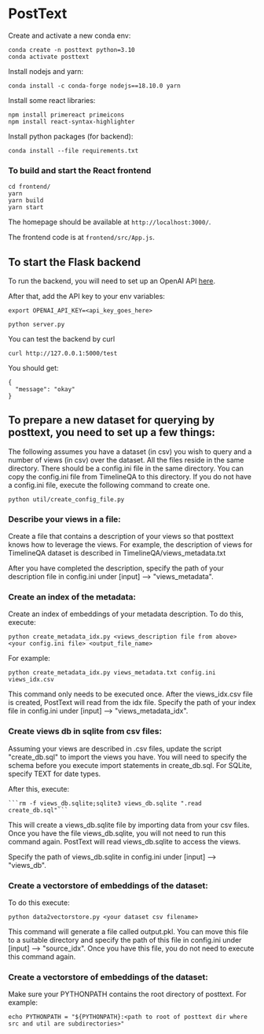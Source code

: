 # PostText

Create and activate a new conda env:
```
conda create -n posttext python=3.10
conda activate posttext
```

Install nodejs and yarn:
```
conda install -c conda-forge nodejs==18.10.0 yarn
```

Install some react libraries:
```
npm install primereact primeicons
npm install react-syntax-highlighter
```

Install python packages (for backend):
```
conda install --file requirements.txt
```

### To build and start the React frontend

```
cd frontend/
yarn
yarn build
yarn start
```

The homepage should be available at `http://localhost:3000/`. 

The frontend code is at `frontend/src/App.js`.

## To start the Flask backend

To run the backend, you will need to set up an OpenAI API [here](https://openai.com/api/).

After that, add the API key to your env variables:

```
export OPENAI_API_KEY=<api_key_goes_here>
```

```
python server.py
```

You can test the backend by curl
```
curl http://127.0.0.1:5000/test
```

You should get:
```
{
  "message": "okay"
}
```

## To prepare a new dataset for querying by posttext, you need to set up a few things:

The following assumes you have a dataset (in csv) you wish to query and a number of views (in csv) over the dataset. 
All the files reside in the same directory. There should be a config.ini file in the same directory. 
You can copy the config.ini file from TimelineQA to this directory. If you do not have a config.ini file, execute the following command to create one.

```
python util/create_config_file.py
```

### Describe your views in a file:

Create a file that contains a description of your views so that posttext knows how to leverage the views. For example, the description of views for TimelineQA dataset is described in TimelineQA/views_metadata.txt

After you have completed the description, specify the path of your description file in config.ini under [input] --> "views_metadata".

### Create an index of the metadata:

Create an index of embeddings of your metadata description. To do this, execute:

```
python create_metadata_idx.py <views_description file from above> <your config.ini file> <output_file_name>
```

For example:

```
python create_metadata_idx.py views_metadata.txt config.ini views_idx.csv
```

This command only needs to be executed once. After the views_idx.csv file is created, PostText will read from the idx file. Specify the path of your index file in config.ini under [input] --> "views_metadata_idx".


### Create views db in sqlite from csv files:

Assuming your views are described in .csv files, update the script "create_db.sql" to import the views you have.
You will need to specify the schema before you execute import statements in create_db.sql. For SQLite, specify TEXT for date types. 

After this, execute:
```
```rm -f views_db.sqlite;sqlite3 views_db.sqlite ".read create_db.sql"```
```

This will create a views_db.sqlite file by importing data from your csv files. Once you have the file views_db.sqlite, you will not need to run this command again. PostText will read views_db.sqlite to access the views.

Specify the path of views_db.sqlite in config.ini under [input] --> "views_db".

### Create a vectorstore of embeddings of the dataset:

To do this execute:
```
python data2vectorstore.py <your dataset csv filename>
```

This command will generate a file called output.pkl. You can move this file to a suitable directory and specify the path of this file in config.ini under [input] --> "source_idx". Once you have this file, you do not need to execute this command again.

### Create a vectorstore of embeddings of the dataset:
Make sure your PYTHONPATH contains the root directory of posttext.
For example:

```
echo PYTHONPATH = "${PYTHONPATH}:<path to root of posttext dir where src and util are subdirectories>"
```
